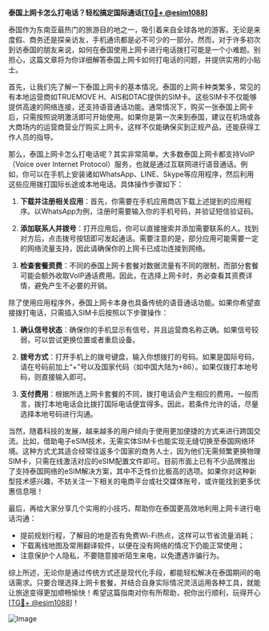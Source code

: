 **泰国上网卡怎么打电话？轻松搞定国际通话[[TG💪+ @esim1088](https://t.me/s/esim1088)]**

泰国作为东南亚最热门的旅游目的地之一，吸引着来自全球各地的游客。无论是来度假、商务还是探亲访友，手机通讯都是必不可少的一部分。然而，对于许多初次到访泰国的朋友来说，如何在泰国使用上网卡进行电话拨打可能是一个小难题。别担心，这篇文章将为你详细解答泰国上网卡如何打电话的问题，并提供实用的小贴士。

首先，让我们先了解一下泰国上网卡的基本情况。泰国的上网卡种类繁多，常见的有本地运营商如TRUEMOVE H、AIS和DTAC提供的SIM卡。这些SIM卡不仅能够提供高速的网络连接，还支持语音通话功能。通常情况下，购买一张泰国上网卡后，只需按照说明激活即可开始使用。如果你是第一次来到泰国，建议在机场或各大商场内的运营商营业厅购买上网卡。这样不仅能确保买到正规产品，还能获得工作人员的指导。

那么，泰国上网卡怎么打电话呢？其实非常简单。大多数泰国上网卡都支持VoIP（Voice over Internet Protocol）服务，也就是通过互联网进行语音通话。例如，你可以在手机上安装诸如WhatsApp、LINE、Skype等应用程序，然后利用这些应用拨打国际长途或本地电话。具体操作步骤如下：

1. **下载并注册相关应用**：首先，你需要在手机应用商店下载上述提到的应用程序。以WhatsApp为例，注册时需要输入你的手机号码，并验证短信验证码。
   
2. **添加联系人并拨号**：打开应用后，你可以直接搜索并添加需要联系的人。找到对方后，点击拨号按钮即可发起通话。需要注意的是，部分应用可能需要一定的网络流量支持，因此请确保你的上网卡已成功连接到网络。

3. **检查套餐资费**：不同的泰国上网卡套餐对数据流量有不同的限制，而部分套餐可能会额外收取VoIP通话费用。因此，在选择上网卡时，务必查看其资费详情，避免产生不必要的开销。

除了使用应用程序外，泰国上网卡本身也具备传统的语音通话功能。如果你希望直接拨打电话，只需插入SIM卡后按照以下步骤操作：

1. **确认信号状态**：确保你的手机显示有信号，并且运营商名称正确。如果信号较弱，可以尝试更换位置或者重启设备。

2. **拨号方式**：打开手机上的拨号键盘，输入你想拨打的号码。如果是国际号码，请在号码前加上“+”号以及国家代码（如中国大陆为+86）。如果仅拨打本地号码，则直接输入即可。

3. **支付费用**：根据所选上网卡套餐的不同，拨打电话会产生相应的费用。一般而言，拨打本地电话会比拨打国际电话便宜得多。因此，若条件允许的话，尽量选择本地号码进行沟通。

当然，随着科技的发展，越来越多的用户倾向于使用更加便捷的方式来进行跨国交流。比如，借助电子eSIM技术，无需实体SIM卡也能实现无缝切换至泰国网络环境。这种方式尤其适合经常往返多个国家的商务人士，因为他们无需频繁更换物理SIM卡，只需在线激活对应的eSIM配置文件即可。目前市面上已有不少品牌推出了支持泰国网络的eSIM解决方案，其中不乏性价比极高的选项。如果你对这种新型技术感兴趣，不妨关注一下相关的电商平台或社交媒体账号，或许能找到更多优惠信息哦！

最后，再给大家分享几个实用的小技巧，帮助你在泰国更高效地利用上网卡进行电话沟通：

- 提前规划行程，了解目的地是否有免费Wi-Fi热点，这样可以节省流量消耗；
- 下载离线地图及常用翻译软件，以便在没有网络的情况下仍能正常使用；
- 注意保护个人隐私，不要随意接听陌生来电，以免遭遇诈骗行为。

综上所述，无论你是通过传统方式还是现代化手段，都能轻松解决在泰国期间的电话需求。只要合理选择上网卡套餐，并结合自身实际情况灵活运用各种工具，就能让旅途变得更加顺畅愉快！希望这篇指南对你有所帮助，祝你出行顺利，玩得开心[[TG💪+ @esim1088](https://t.me/s/esim1088)]！

![Image](https://i.postimg.cc/4NQfJmqS/Snipaste-2025-05-13-00-14-12.png)
